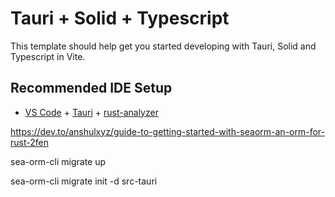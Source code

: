 # Tauri + Solid + Typescript

This template should help get you started developing with Tauri, Solid and Typescript in Vite.

## Recommended IDE Setup

- [VS Code](https://code.visualstudio.com/) + [Tauri](https://marketplace.visualstudio.com/items?itemName=tauri-apps.tauri-vscode) + [rust-analyzer](https://marketplace.visualstudio.com/items?itemName=rust-lang.rust-analyzer)

https://dev.to/anshulxyz/guide-to-getting-started-with-seaorm-an-orm-for-rust-2fen

sea-orm-cli migrate up

sea-orm-cli migrate init -d src-tauri
